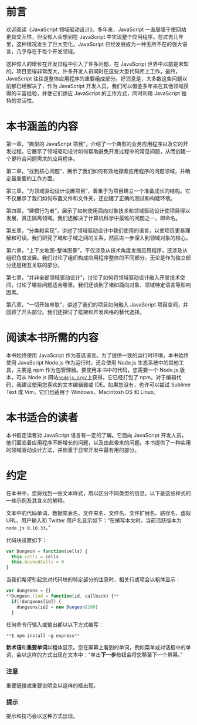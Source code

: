 # 前言

欢迎阅读《JavaScript 领域驱动设计》。多年来，JavaScript 一直局限于使网站更具交互性，但没有人会想到在 JavaScript 中实现整个应用程序。在过去几年里，这种情况发生了巨大变化，JavaScript 已经发展成为一种无所不在的强大语言，几乎存在于每个开发领域。

这种惊人的增长在开发过程中引入了许多问题，在 JavaScript 世界中以前是未知的。项目变得非常庞大，许多开发人员同时在这些大型代码库上工作，最终，JavaScript 往往是整体应用程序的重要组成部分。好消息是，大多数这些问题以前都已经解决了，作为 JavaScript 开发人员，我们可以借鉴多年来在其他领域获得的丰富经验，并使它们适应 JavaScript 的工作方式，同时利用 JavaScript 独特的灵活性。

# 本书涵盖的内容

第一章，“典型的 JavaScript 项目”，介绍了一个典型的业务应用程序以及它的开发过程。它展示了领域驱动设计如何帮助避免开发过程中的常见问题，从而创建一个更符合问题需求的应用程序。

第二章，“找到核心问题”，展示了我们如何有效地探索应用程序的问题领域，并确定最重要的工作方面。

第三章，“为领域驱动设计设置项目”，着重于为项目建立一个准备成长的结构。它不仅展示了我们如何布置文件和文件夹，还创建了正确的测试和构建环境。

第四章，“建模行为者”，展示了如何使用面向对象技术和领域驱动设计使项目得以发展，真正隔离领域。我们还解决了计算机科学中最难的问题之一，即命名。

第五章，“分类和实现”，讲述了领域驱动设计中我们使用的语言，以使项目更易理解和可读。我们研究了域和子域之间的关系，然后进一步深入到领域对象的核心。

第六章，“上下文地图-整体图景”，不仅涉及从技术角度发展应用程序，还涉及从组织角度发展。我们讨论了组织构成应用程序整体的不同部分，无论是作为独立部分还是相互关联的部分。

第七章，“并非全部领域驱动设计”，讨论了如何将领域驱动设计融入开发技术空间，讨论了哪些问题适合哪里。我们还谈到了诸如面向对象、领域特定语言等影响因素。

第八章，“一切开始串联”，讲述了我们的项目如何融入 JavaScript 项目空间，并回顾了开头部分。我们还探讨了框架和开发风格的替代选择。

# 阅读本书所需的内容

本书始终使用 JavaScript 作为首选语言。为了提供一致的运行时环境，本书始终使用 JavaScript Node.js 作为运行时。还会使用 Node.js 生态系统中的其他工具，主要是 npm 作为包管理器。要使用本书中的代码，您需要一个 Node.js 版本，可从 Node.js 网站[`nodejs.org/`](http://nodejs.org/)上获得，它已经打包了 npm。对于编辑代码，我建议使用您喜欢的文本编辑器或 IDE。如果您没有，也许可以尝试 Sublime Text 或 Vim，它们也适用于 Windows、Macintosh OS 和 Linux。

# 本书适合的读者

本书假定读者对 JavaScript 语言有一定的了解。它面向 JavaScript 开发人员，他们面临着应用程序不断增长的问题，以及由此带来的问题。本书提供了一种实用的领域驱动设计方法，并侧重于日常开发中最有用的部分。

# 约定

在本书中，您将找到一些文本样式，用以区分不同类型的信息。以下是这些样式的一些示例及其含义的解释。

文本中的代码单词、数据库表名、文件夹名、文件名、文件扩展名、路径名、虚拟 URL、用户输入和 Twitter 用户名显示如下：“在撰写本文时，当前活跃版本为`node.js 0.10.33`。”

代码块设置如下：

```js
var Dungeon = function(cells) {
  this.cells = cells
  this.bookedCells = 0
}
```

当我们希望引起您对代码块的特定部分的注意时，相关行或项会以粗体显示：

```js
var dungeons = {}
**Dungeon.find = function(id, callback) {**
  if(!dungeons[id]) {
    dungeons[id] = new Dungeon(100)
  }
```

任何命令行输入或输出都以以下方式编写：

```js
**$ npm install –g express**

```

**新术语**和**重要单词**以粗体显示。您在屏幕上看到的单词，例如菜单或对话框中的单词，会以这样的方式出现在文本中：“单击**下一步**按钮会将您移至下一个屏幕。”

### 注意

重要链接或重要说明会以这样的框出现。

### 提示

提示和技巧会以这种方式出现。
